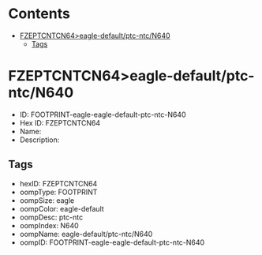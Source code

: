 



Contents
========

* [FZEPTCNTCN64>eagle-default/ptc-ntc/N640](#fzeptcntcn64eagle-defaultptc-ntcn640)
	* [Tags](#tags)

# FZEPTCNTCN64>eagle-default/ptc-ntc/N640

- ID: FOOTPRINT-eagle-eagle-default-ptc-ntc-N640
- Hex ID: FZEPTCNTCN64
- Name: 
- Description: 

## Tags

- hexID: FZEPTCNTCN64
- oompType: FOOTPRINT
- oompSize: eagle
- oompColor: eagle-default
- oompDesc: ptc-ntc
- oompIndex: N640
- oompName: eagle-default/ptc-ntc/N640
- oompID: FOOTPRINT-eagle-eagle-default-ptc-ntc-N640

